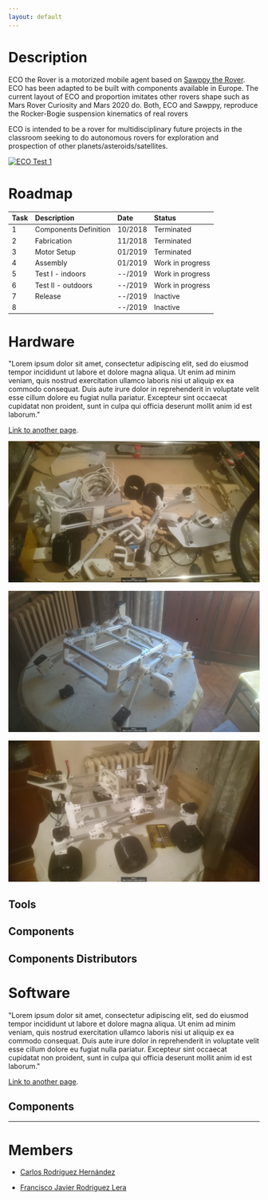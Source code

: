 ```yaml
---
layout: default
---
```



# Description

ECO the Rover is a motorized mobile agent based on [Sawppy the Rover](https://hackaday.io/project/158208-sawppy-the-rover). 
ECO has been adapted to be built with components available in Europe. 
The current layout of ECO and proportion imitates other rovers shape such as Mars Rover Curiosity and Mars 2020 do. Both, 
ECO and Sawppy, reproduce the Rocker-Bogie suspension kinematics of real rovers

ECO is intended to be a rover for multidisciplinary future projects in the classroom seeking to do autonomous rovers for exploration and prospection of other planets/asteroids/satellites. 


[![ECO Test 1](http://img.youtube.com/vi/qS9-J2hv6ew/0.jpg)](https://youtu.be/qS9-J2hv6ew)


# Roadmap

| Task          | Description           | Date     | Status     |
|:--------------|:----------------------|:---------|:-----------|
| 1             | Components Definition | 10/2018  | Terminated |
| 2             | Fabrication           | 11/2018  | Terminated |
| 3             | Motor Setup           | 01/2019  | Terminated    |
| 4             | Assembly              | 01/2019  | Work in progress    |
| 5             | Test I - indoors      | --/2019  | Work in progress   |
| 6             | Test II - outdoors    | --/2019  | Work in progress   |
| 7             | Release               | --/2019  | Inactive   |
| 8             |                       | --/2019  | Inactive   |


# Hardware

"Lorem ipsum dolor sit amet, consectetur adipiscing elit, sed do eiusmod tempor incididunt ut labore et dolore magna aliqua. Ut enim ad minim veniam, quis nostrud exercitation ullamco laboris nisi ut aliquip ex ea commodo consequat. Duis aute irure dolor in reprehenderit in voluptate velit esse cillum dolore eu fugiat nulla pariatur. Excepteur sint occaecat cupidatat non proident, sunt in culpa qui officia deserunt mollit anim id est laborum."

[Link to another page](./hardware.html).

![Step 1](https://raw.githubusercontent.com/ecotrv-unileon/ecotrv-unileon.github.io/master/assets/images/1wm.png)

![Step 2](https://raw.githubusercontent.com/ecotrv-unileon/ecotrv-unileon.github.io/master/assets/images/2wm.png)

![Step 3](https://raw.githubusercontent.com/ecotrv-unileon/ecotrv-unileon.github.io/master/assets/images/3wm.png)


## Tools

## Components

## Components Distributors

# Software

"Lorem ipsum dolor sit amet, consectetur adipiscing elit, sed do eiusmod tempor incididunt ut labore et dolore magna aliqua. Ut enim ad minim veniam, quis nostrud exercitation ullamco laboris nisi ut aliquip ex ea commodo consequat. Duis aute irure dolor in reprehenderit in voluptate velit esse cillum dolore eu fugiat nulla pariatur. Excepteur sint occaecat cupidatat non proident, sunt in culpa qui officia deserunt mollit anim id est laborum."

[Link to another page](./software.html).

## Components

* * *

# Members

* [Carlos Rodríguez Hernández](https://www.linkedin.com/in/carlos-rodr%C3%ADguez-48064063/)

* [Francisco Javier Rodriguez Lera](http://robotica.unileon.es/lera/)
